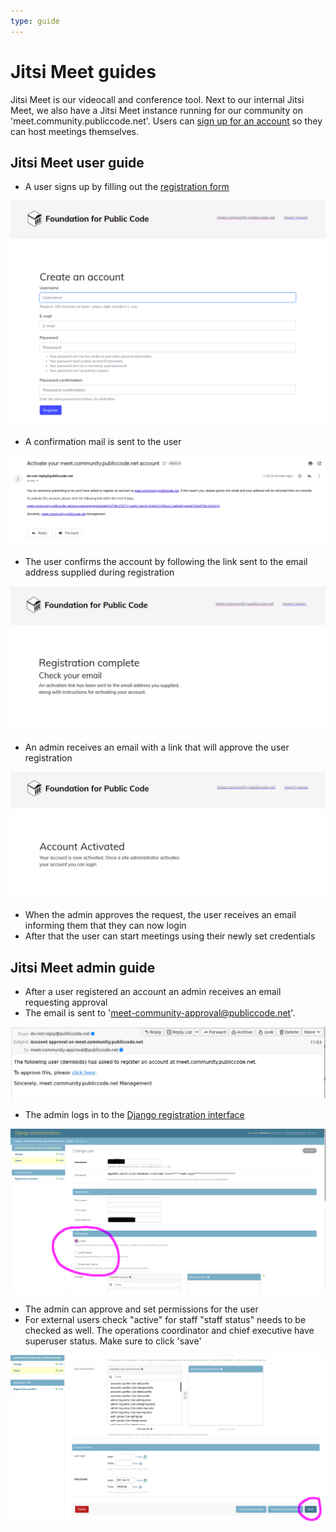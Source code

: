 ```yaml
---
type: guide
---
```


# Jitsi Meet guides

Jitsi Meet is our videocall and conference tool. Next to our internal Jitsi Meet, we also have a Jitsi Meet instance running for our community on 'meet.community.publiccode.net'. Users can [sign up for an account](https://meet.community.publiccode.net/accountmanager/register/) so they can host meetings themselves.

## Jitsi Meet user guide

* A user signs up by filling out the [registration form](https://meet.community.publiccode.net/accountmanager/register/)

![User registration](/activities/tool-management/jitsi_user_sign_up.png)

* A confirmation mail is sent to the user

![User confirmation](/activities/tool-management/jitsi_user_activation_mail.png)

* The user confirms the account by following the link sent to the email address supplied during registration

![User confirmation](/activities/tool-management/jitsi_user_registration_complete.png)

* An admin receives an email with a link that will approve the user registration

![User confirmation](/activities/tool-management/jitsi_user_account_activated.png)

* When the admin approves the request, the user receives an email informing them that they can now login
* After that the user can start meetings using their newly set credentials

## Jitsi Meet admin guide

* After a user registered an account an admin receives an email requesting approval
* The email is sent to 'meet-community-approval@publiccode.net'. 

![Admin email](/activities/tool-management/jitsi_admin_approval_request.png)

* The admin logs in to the [Django registration interface](https://meet.community.publiccode.net/accountmanager/admin)

![Admin Django](/activities/tool-management/jitsi_admin_django_approve_user_final1.png)

* The admin can approve and set permissions for the user
* For external users check "active" for staff "staff status" needs to be checked as well. The operations coordinator and chief executive have superuser status. Make sure to click 'save'

![Admin Django](/activities/tool-management/jitsi_admin_django_save_user_after_approval_final.png)
